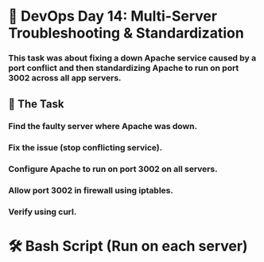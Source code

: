 # 🚀 DevOps Day 14: Multi-Server Troubleshooting & Standardization

### This task was about fixing a down Apache service caused by a port conflict and then standardizing Apache to run on port 3002 across all app servers.

## 🎯 The Task

### Find the faulty server where Apache was down.

### Fix the issue (stop conflicting service).

### Configure Apache to run on port 3002 on all servers.

### Allow port 3002 in firewall using iptables.

### Verify using curl.

# 🛠️ Bash Script (Run on each server)
